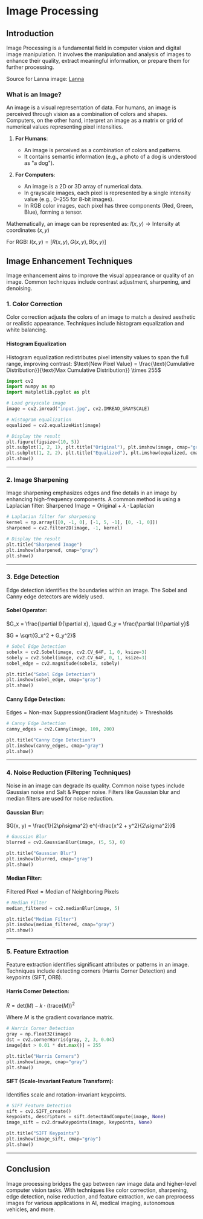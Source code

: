 # Image Processing

## Introduction

Image Processing is a fundamental field in computer vision and digital image manipulation. It involves the manipulation and analysis of images to enhance their quality, extract meaningful information, or prepare them for further processing.

Source for Lanna image: [Lanna](http://www.lenna.org/)

### What is an Image?

An image is a visual representation of data. For humans, an image is perceived through vision as a combination of colors and shapes. Computers, on the other hand, interpret an image as a matrix or grid of numerical values representing pixel intensities.

1. **For Humans**:
   - An image is perceived as a combination of colors and patterns.
   - It contains semantic information (e.g., a photo of a dog is understood as "a dog").

2. **For Computers**:
   - An image is a 2D or 3D array of numerical data.
   - In grayscale images, each pixel is represented by a single intensity value (e.g., 0–255 for 8-bit images).
   - In RGB color images, each pixel has three components (Red, Green, Blue), forming a tensor.

Mathematically, an image can be represented as:
$`I(x, y) \rightarrow \text{Intensity at coordinates } (x, y)`$

For RGB:
$`I(x, y) = [R(x, y), G(x, y), B(x, y)]`$

## Image Enhancement Techniques

Image enhancement aims to improve the visual appearance or quality of an image. Common techniques include contrast adjustment, sharpening, and denoising.

### 1. Color Correction

Color correction adjusts the colors of an image to match a desired aesthetic or realistic appearance. Techniques include histogram equalization and white balancing.

#### Histogram Equalization
Histogram equalization redistributes pixel intensity values to span the full range, improving contrast:
$`\text{New Pixel Value} = \frac{\text{Cumulative Distribution}}{\text{Max Cumulative Distribution}} \times 255`$

```python
import cv2
import numpy as np
import matplotlib.pyplot as plt

# Load grayscale image
image = cv2.imread("input.jpg", cv2.IMREAD_GRAYSCALE)

# Histogram equalization
equalized = cv2.equalizeHist(image)

# Display the result
plt.figure(figsize=(10, 5))
plt.subplot(1, 2, 1), plt.title("Original"), plt.imshow(image, cmap="gray")
plt.subplot(1, 2, 2), plt.title("Equalized"), plt.imshow(equalized, cmap="gray")
plt.show()
```

---

### 2. Image Sharpening

Image sharpening emphasizes edges and fine details in an image by enhancing high-frequency components. A common method is using a Laplacian filter:
$`\text{Sharpened Image} = \text{Original} + \lambda \cdot \text{Laplacian}`$

```python
# Laplacian filter for sharpening
kernel = np.array([[0, -1, 0], [-1, 5, -1], [0, -1, 0]])
sharpened = cv2.filter2D(image, -1, kernel)

# Display the result
plt.title("Sharpened Image")
plt.imshow(sharpened, cmap="gray")
plt.show()
```

---

### 3. Edge Detection

Edge detection identifies the boundaries within an image. The Sobel and Canny edge detectors are widely used.

#### Sobel Operator:
$`G_x = \frac{\partial I}{\partial x}, \quad G_y = \frac{\partial I}{\partial y}`$

$`G = \sqrt{G_x^2 + G_y^2}`$

```python
# Sobel Edge Detection
sobelx = cv2.Sobel(image, cv2.CV_64F, 1, 0, ksize=3)
sobely = cv2.Sobel(image, cv2.CV_64F, 0, 1, ksize=3)
sobel_edge = cv2.magnitude(sobelx, sobely)

plt.title("Sobel Edge Detection")
plt.imshow(sobel_edge, cmap="gray")
plt.show()
```

#### Canny Edge Detection:
$`\text{Edges} = \text{Non-max Suppression}\big(\text{Gradient Magnitude}\big) > \text{Thresholds}`$

```python
# Canny Edge Detection
canny_edges = cv2.Canny(image, 100, 200)

plt.title("Canny Edge Detection")
plt.imshow(canny_edges, cmap="gray")
plt.show()
```

---

### 4. Noise Reduction (Filtering Techniques)

Noise in an image can degrade its quality. Common noise types include Gaussian noise and Salt & Pepper noise. Filters like Gaussian blur and median filters are used for noise reduction.

#### Gaussian Blur:
$`G(x, y) = \frac{1}{2\pi\sigma^2} e^{-\frac{x^2 + y^2}{2\sigma^2}}`$

```python
# Gaussian Blur
blurred = cv2.GaussianBlur(image, (5, 5), 0)

plt.title("Gaussian Blur")
plt.imshow(blurred, cmap="gray")
plt.show()
```

#### Median Filter:
$`\text{Filtered Pixel} = \text{Median of Neighboring Pixels}`$

```python
# Median Filter
median_filtered = cv2.medianBlur(image, 5)

plt.title("Median Filter")
plt.imshow(median_filtered, cmap="gray")
plt.show()
```

---

### 5. Feature Extraction

Feature extraction identifies significant attributes or patterns in an image. Techniques include detecting corners (Harris Corner Detection) and keypoints (SIFT, ORB).

#### Harris Corner Detection:
$`R = \text{det}(M) - k \cdot (\text{trace}(M))^2`$

Where $`M`$ is the gradient covariance matrix.

```python
# Harris Corner Detection
gray = np.float32(image)
dst = cv2.cornerHarris(gray, 2, 3, 0.04)
image[dst > 0.01 * dst.max()] = 255

plt.title("Harris Corners")
plt.imshow(image, cmap="gray")
plt.show()
```

#### SIFT (Scale-Invariant Feature Transform):
Identifies scale and rotation-invariant keypoints.

```python
# SIFT Feature Detection
sift = cv2.SIFT_create()
keypoints, descriptors = sift.detectAndCompute(image, None)
image_sift = cv2.drawKeypoints(image, keypoints, None)

plt.title("SIFT Keypoints")
plt.imshow(image_sift, cmap="gray")
plt.show()
```

---

## Conclusion

Image processing bridges the gap between raw image data and higher-level computer vision tasks. With techniques like color correction, sharpening, edge detection, noise reduction, and feature extraction, we can preprocess images for various applications in AI, medical imaging, autonomous vehicles, and more.